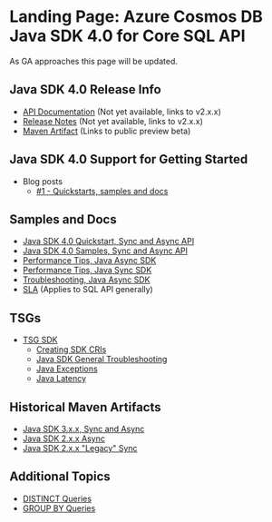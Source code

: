 # Landing Page: Azure Cosmos DB Java SDK 4.0 for Core SQL API

As GA approaches this page will be updated.

## Java SDK 4.0 Release Info

* [API Documentation](https://aka.ms/ACDBJavaSDK4.0SQLAPI) (Not yet available, links to v2.x.x)
* [Release Notes](https://aka.ms/ACDBJavaSDK4.0SQLReleaseNotes) (Not yet available, links to v2.x.x)
* [Maven Artifact](https://mvnrepository.com/artifact/com.azure/azure-cosmos/4.0.1-beta.1) (Links to public preview beta)

## Java SDK 4.0 Support for Getting Started

* Blog posts
    * [#1 - Quickstarts, samples and docs](https://devblogs.microsoft.com/cosmosdb/java-sdk-v4-1/)

## Samples and Docs

* [Java SDK 4.0 Quickstart, Sync and Async API](https://docs.microsoft.com/en-us/azure/cosmos-db/create-sql-api-java)
* [Java SDK 4.0 Samples, Sync and Async API](https://github.com/Azure-Samples/azure-cosmos-java-sql-api-samples)
* [Performance Tips, Java Async SDK](https://docs.microsoft.com/en-us/azure/cosmos-db/performance-tips-async-java)
* [Performance Tips, Java Sync SDK](https://docs.microsoft.com/en-us/azure/cosmos-db/performance-tips-java)
* [Troubleshooting, Java Async SDK](https://docs.microsoft.com/en-us/azure/cosmos-db/troubleshoot-java-async-sdk)
* [SLA](https://azure.microsoft.com/en-us/support/legal/sla/cosmos-db/v1_3/) (Applies to SQL API generally)

## TSGs

* [TSG SDK](https://supportability.visualstudio.com/AzureCosmosDB/_wiki/wikis/AzureCosmosDB.wiki/254603/TSG-SDK)
    * [Creating SDK CRIs](https://supportability.visualstudio.com/AzureCosmosDB/_wiki/wikis/AzureCosmosDB.wiki/255843/SDK-Creating-SDK-CRIs)
    * [Java SDK General Troubleshooting](https://supportability.visualstudio.com/AzureCosmosDB/_wiki/wikis/AzureCosmosDB.wiki/237400/SDK-Java-SDK-General-troubleshooting)
    * [Java Exceptions](https://supportability.visualstudio.com/AzureCosmosDB/_wiki/wikis/AzureCosmosDB.wiki/237398/SDK-Java-Exceptions)
    * [Java Latency](https://supportability.visualstudio.com/AzureCosmosDB/_wiki/wikis/AzureCosmosDB.wiki/237399/SDK-Java-Latency)
    
## Historical Maven Artifacts

* [Java SDK 3.x.x, Sync and Async](https://mvnrepository.com/artifact/com.microsoft.azure/azure-cosmos)
* [Java SDK 2.x.x Async](https://mvnrepository.com/artifact/com.microsoft.azure/azure-cosmosdb)
* [Java SDK 2.x.x "Legacy" Sync](https://mvnrepository.com/artifact/com.microsoft.azure/azure-documentdb)

## Additional Topics

* [DISTINCT Queries](https://www.w3schools.com/sql/sql_distinct.asp)
* [GROUP BY Queries](https://www.w3schools.com/sql/sql_groupby.asp)
